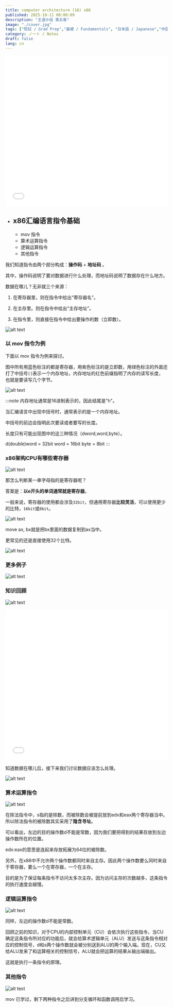 ```yaml
---
title: computer architecture (16) x86
published: 2025-10-11 00:00:09
description: "王道计组 第五章"
image: "./cover.jpg"
tags: ["院試 / Grad Prep","基礎 / Fundamentals", "日本語 / Japanese","中国語 / Chinese"]
category: ノート / Notes
draft: false
lang: cn
---
```

<iframe width="100%" height="468" src="//player.bilibili.com/player.html?isOutside=true&aid=995248168&bvid=BV1ps4y1d73V&cid=1100485778&p=51" crolling="no" border="0" frameborder="no" framespacing="0" allowfullscreen="true"></iframe>

- ## x86汇编语言指令基础
    - mov 指令
    - 算术运算指令
    - 逻辑运算指令
    - 其他指令

我们知道指令由两个部分构成：**操作码** + **地址码** 。

其中，操作码说明了要对数据进行什么处理，而地址码说明了数据存在什么地方。

数据在哪儿？无非就三个来源：

1. 在寄存器里，则在指令中给出“寄存器名”。

2. 在主存里。则在指令中给出“主存地址”。

3. 在指令里，则直接在指令中给出要操作的数（立即数）。 

![alt text](image.png)

### 以 mov 指令为例

下面以 mov 指令为例来探讨。

图中所有用蓝色标注的都是寄存器，用紫色标注的是立即数，用绿色标注的外面还打了中括号`[]`表示一个内存地址，内存地址的红色前缀指明了内存的读写长度，也就是要读写几个字节。

![alt text](image-1.png)

:::note
内存地址通常是16进制表示的，因此结尾是"h"。

当汇编语言中出现中括号时，通常表示的是一个内存地址。

中括号的前边会指明此次要读或者要写的长度。

长度只有可能出现图中的这三种情况（dword,word,byte）。

d(double)word = 32bit
word = 16bit
byte = 8bit
:::

### x86架构CPU有哪些寄存器

![alt text](image-3.png)

那怎么判断某一串字母指的是寄存器呢？

答案是：**以e开头的单词通常就是寄存器**。

一般来说，寄存器的使用都会涉及`32bit`，但通用寄存器**比较灵活**，可以使用更少的比特，`16bit`或`8bit`。 

![alt text](image-4.png)

move ax, bx就是把bx里面的数据复制到ax当中。
 
更常见的还是直接使用32个比特。

![alt text](image-5.png)

### 更多例子

![alt text](image-6.png)

###  知识回顾

![alt text](image-2.png)

<iframe width="100%" height="468" src="//player.bilibili.com/player.html?isOutside=true&aid=995248168&bvid=BV1ps4y1d73V&cid=1100486048&p=52" crolling="no" border="0" frameborder="no" framespacing="0" allowfullscreen="true"></iframe>

知道数据在哪儿后，接下来我们讨论数据应该怎么处理。

![alt text](image-7.png)

###  算术运算指令

![alt text](image-8.png)

在除法指令中，s指的是除数，而被除数会被提前放到edx和eax两个寄存器当中。所以除法指令的被除数其实采用了**隐含寻址**。

可以看出，左边的目的操作数d不能是常数，因为我们要把得到的结果存放到左边操作数所在的位置。

edx:eax的意思是连起来存放拓展为64位的被除数。

另外，在x86中不允许两个操作数都同时来自主存。因此两个操作数要么同时来自于寄存器，要么一个在寄存器，一个在主存。

目的是为了保证每条指令不访问太多次主存。因为访问主存的次数越多，这条指令的执行速度会越慢。

###  逻辑运算指令

![alt text](image-9.png)

同样，左边的操作数d不能是常数。

回顾之前的知识，对于CPU的内部控制单元（CU）会依次执行这些指令，当CU确定这条指令所对应的功能后，就会给算术逻辑单元（ALU）发送与这条指令相对应的控制信号，d和s两个操作数就会被分别送到ALU的两个输入端。现在，CU又给ALU发来了和运算相关的控制信号，ALU就会把运算的结果从输出端输出。

这就是执行一条指令的原理。

### 其他指令

![alt text](image-10.png)

mov 已学过，剩下两种指令之后讲到分支循环和函数调用后学习。

